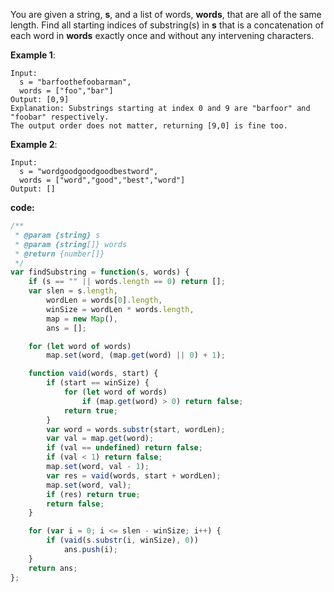 You are given a string, **s**, and a list of words, **words**, that are all of the same length. Find all starting indices of substring(s) in **s** that is a concatenation of each word in **words** exactly once and without any intervening characters.

**Example 1**:
```
Input:
  s = "barfoothefoobarman",
  words = ["foo","bar"]
Output: [0,9]
Explanation: Substrings starting at index 0 and 9 are "barfoor" and "foobar" respectively.
The output order does not matter, returning [9,0] is fine too.
```

**Example 2**:
```
Input:
  s = "wordgoodgoodgoodbestword",
  words = ["word","good","best","word"]
Output: []
```

**code:**

```js
/**
 * @param {string} s
 * @param {string[]} words
 * @return {number[]}
 */
var findSubstring = function(s, words) {
    if (s == "" || words.length == 0) return [];
    var slen = s.length,
        wordLen = words[0].length,
        winSize = wordLen * words.length,
        map = new Map(),
        ans = [];

    for (let word of words)
        map.set(word, (map.get(word) || 0) + 1);

    function vaid(words, start) {
        if (start == winSize) {
            for (let word of words)
                if (map.get(word) > 0) return false;
            return true;
        }
        var word = words.substr(start, wordLen);
        var val = map.get(word);
        if (val == undefined) return false;
        if (val < 1) return false;
        map.set(word, val - 1);
        var res = vaid(words, start + wordLen);
        map.set(word, val);
        if (res) return true;
        return false;
    }

    for (var i = 0; i <= slen - winSize; i++) {
        if (vaid(s.substr(i, winSize), 0))
            ans.push(i);
    }
    return ans;
};

```